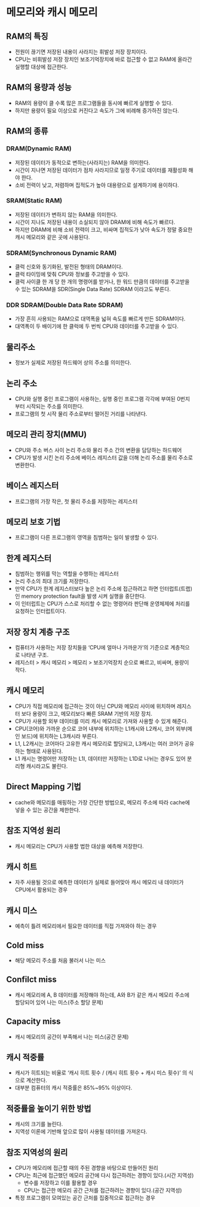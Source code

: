 # 메모리와 캐시 메모리
## RAM의 특징
- 전원이 끊기면 저장된 내용이 사라지는 휘발성 저장 장치이다.
- CPU는 비휘발성 저장 장치인 보조기억장치에 바로 접근할 수 없고 RAM에 올라간 실행할 대상에 접근한다.

## RAM의 용량과 성능
- RAM의 용량이 클 수록 많은 프로그램들을 동시에 빠르게 실행할 수 있다.
- 하지만 용량이 필요 이상으로 커진다고 속도가 그에 비례해 증가하진 않는다.

## RAM의 종류
### DRAM(Dynamic RAM)
- 저장된 데이터가 동적으로 변하는(사라지는) RAM을 의미한다.
- 시간이 지나면 저장된 데이터가 점차 사라지므로 일정 주기로 데이터를 재활성화 해야 한다.
- 소비 전력이 낮고, 저렴하며 집적도가 높아 대용량으로 설계하기에 용이하다.
### SRAM(Static RAM)
- 저장된 데이터가 변하지 않는 RAM을 의미한다.
- 시간이 지나도 저장된 내용이 소실되지 않아 DRAM에 비해 속도가 빠르다.
- 하지만 DRAM에 비해 소비 전력이 크고, 비싸며 집적도가 낮아 속도가 정말 중요한 캐시 메모리와 같은 곳에 사용된다.
### SDRAM(Synchronous Dynamic RAM)
- 클럭 신호와 동기화된, 발전된 형태의 DRAM이다.
- 클럭 타이밍에 맞춰 CPU와 정보를 주고받을 수 있다.
- 클럭 사이클 한 개 당 한 개의 명령어를 받거나, 한 워드 만큼의 데이터를 주고받을 수 있는 SDRAM을 SDR(Single Data Rate) SDRAM 이라고도 부른다.
### DDR SDRAM(Double Data Rate SDRAM)
- 가장 흔히 사용되는 RAM으로 대역폭을 넓혀 속도를 빠르게 만든 SDRAM이다.
- 대역폭이 두 배이기에 한 클럭에 두 번씩 CPU와 데이터를 주고받을 수 있다.

## 물리주소
- 정보가 실제로 저장된 하드웨어 상의 주소를 의미한다.

## 논리 주소
- CPU와 실행 중인 프로그램이 사용하는, 실행 중인 프로그램 각각에 부여된 0번지부터 시작되는 주소를 의미한다.
- 프로그램의 첫 시작 물리 주소로부터 떨어진 거리를 나타낸다.

## 메모리 관리 장치(MMU)
- CPU와 주소 버스 사이 논리 주소와 물리 주소 간의 변환을 담당하는 하드웨어
- CPU가 발생 시킨 논리 주소에 베이스 레지스터 값을 더해 논리 주소를 물리 주소로 변환한다.
## 베이스 레지스터
- 프로그램의 가장 작은, 첫 물리 주소를 저장하는 레지스터
## 메모리 보호 기법
- 프로그램이 다른 프로그램의 영역을 침범하는 일이 발생할 수 있다.
## 한계 레지스터
- 침범하는 행위를 막는 역할을 수행하는 레지스터
- 논리 주소의 최대 크기를 저장한다.
- 만약 CPU가 한계 레지스터보다 높은 논리 주소에 접근하려고 하면 인터럽트(트랩)인 memory protection fault을 발생 시켜 실행을 중단한다.
- 이 인터럽트는 CPU가 스스로 처리할 수 없는 명령어라 판단해 운영체제에 처리를 요청하는 인터럽트이다.

## 저장 장치 계층 구조
- 컴퓨터가 사용하는 저장 장치들을 ‘CPU에 얼마나 가까운가’의 기준으로 계층적으로 나타낸 구조.
- 레지스터 > 캐시 메모리 > 메모리 > 보조기억장치 순으로 빠르고, 비싸며, 용량이 작다.
## 캐시 메모리
- CPU가 직접 메모리에 접근하는 것이 아닌 CPU와 메모리 사이에 위치하며 레지스터 보다 용량이 크고, 메모리보다 빠른 SRAM 기반의 저장 장치.
- CPU가 사용할 외부 데이터를 미리 캐시 메모리로 가져와 사용할 수 있게 해준다.
- CPU(코어)와 가까운 순으로 코어 내부에 위치하는 L1캐시와 L2캐시, 코어 외부(메인 보드)에 위치하는 L3캐시라 부른다.
- L1, L2캐시는 코어마다 고유한 캐시 메모리로 할당되고, L3캐시는 여러 코어가 공유하는 형태로 사용된다.
- L1 캐시는 명령어만 저장하는 L1I, 데이터만 저장하는 L1D로 나뉘는 경우도 있어 분리형 캐시라고도 불린다.

## Direct Mapping 기법
- cache와 메모리를 매핑하는 가장 간단한 방법으로, 메모리 주소에 따라 cache에 넣을 수 있는 공간을 제한한다.
## 참조 지역성 원리
- 캐시 메모리는 CPU가 사용할 법한 대상을 예측해 저장한다.
## 캐시 히트
- 자주 사용될 것으로 예측한 데이터가 실제로 들어맞아 캐시 메모리 내 데이터가 CPU에서 활용되는 경우
## 캐시 미스
- 예측이 틀려 메모리에서 필요한 데이터를 직접 가져와야 하는 경우
## Cold miss
- 해당 메모리 주소를 처음 불러서 나는 미스
## Confilct miss
- 캐시 메모리에 A, B 데이터를 저장해야 하는데, A와 B가 같은 캐시 메모리 주소에 할당되어 있어 나는 미스(주소 할당 문제)
## Capacity miss
- 캐시 메모리의 공간이 부족해서 나는 미스(공간 문제)
## 캐시 적중률
- 캐시가 히트되는 비율로 ‘캐시 히트 횟수 / (캐시 히트 횟수 + 캐시 미스 횟수)’ 의 식으로 계산한다.
- 대부분 컴퓨터의 캐시 적중률은 85%~95% 이상이다.

## 적중률을 높이기 위한 방법
- 캐시의 크기를 늘린다.
- 지역성 이론에 기반해 앞으로 많이 사용될 데이터를 가져온다.
## 참조 지역성의 원리
- CPU가 메모리에 접근할 때의 주된 경향을 바탕으로 만들어진 원리
- CPU는 최근에 접근했던 메모리 공간에 다시 접근하려는 경향이 있다.(시간 지역성)
  - 변수를 저장하고 이를 활용할 경우
  - CPU는 접근한 메모리 공간 근처를 접근하려는 경향이 있다.(공간 지역성)
- 특정 프로그램이 모여있는 공간 근처를 집중적으로 접근하는 경우
